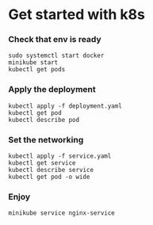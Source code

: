# Get started with k8s

### Check that env is ready
    sudo systemctl start docker
    minikube start
    kubectl get pods

### Apply the deployment
    kubectl apply -f deployment.yaml
    kubectl get pod
    kubectl describe pod

### Set the networking
    kubectl apply -f service.yaml
    kubectl get service
    kubectl describe service
    kubectl get pod -o wide

### Enjoy
    minikube service nginx-service

